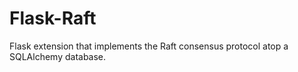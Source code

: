 # Flask-Raft
Flask extension that implements the Raft consensus protocol atop a SQLAlchemy database.
